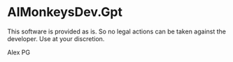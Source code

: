 # AIMonkeysDev.Gpt

This software is provided as is. So no legal actions can be taken against the developer. Use at your discretion.

Alex PG
